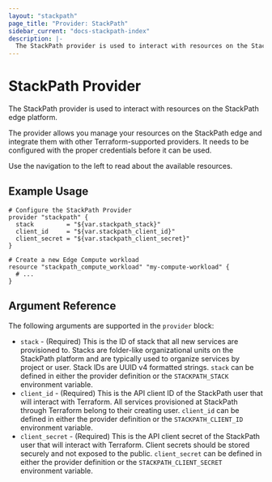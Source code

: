 ```yaml
---
layout: "stackpath"
page_title: "Provider: StackPath"
sidebar_current: "docs-stackpath-index"
description: |-
  The StackPath provider is used to interact with resources on the StackPath edge platform.
---
```


# StackPath Provider

The StackPath provider is used to interact with resources on the StackPath edge platform.

The provider allows you manage your resources on the StackPath edge and integrate them with other Terraform-supported providers. It needs to be configured with the proper credentials before it can be used.

Use the navigation to the left to read about the available resources.

## Example Usage

```hcl
# Configure the StackPath Provider
provider "stackpath" {
  stack         = "${var.stackpath_stack}"
  client_id     = "${var.stackpath_client_id}"
  client_secret = "${var.stackpath_client_secret}"
}

# Create a new Edge Compute workload
resource "stackpath_compute_workload" "my-compute-workload" {
  # ...
}
```

## Argument Reference

The following arguments are supported in the `provider` block:

* `stack` - (Required) This is the ID of stack that all new services are provisioned to. Stacks are folder-like organizational units on the StackPath platform and are typically used to organize services by project or user. Stack IDs are UUID v4 formatted strings. `stack` can be defined in either the provider definition or the `STACKPATH_STACK` environment variable.
* `client_id` - (Required) This is the API client ID of the StackPath user that will interact with Terraform. All services provisioned at StackPath through Terraform belong to their creating user. `client_id` can be defined in either the provider definition or the `STACKPATH_CLIENT_ID` environment variable.
* `client_secret` - (Required) This is the API client secret of the StackPath user that will interact with Terraform. Client secrets should be stored securely and not exposed to the public. `client_secret` can be defined in either the provider definition or the `STACKPATH_CLIENT_SECRET` environment variable.
